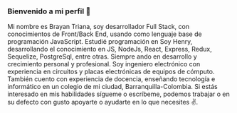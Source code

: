 ### Bienvenido a mi perfil 👋

Mi nombre es Brayan Triana, soy desarrollador Full Stack, con conocimientos de Front/Back End, usando como lenguaje base de programación JavaScript. Estudié programación en Soy Henry, desarrollando el conocimiento en JS, NodeJs, React, Express, Redux, Sequelize, PostgreSql, entre otras. Siempre ando en desarrollo y crecimiento personal y profesional. 
Soy ingeniero electrónico con experiencia en circuitos y placas electrónicas de equipos de cómputo. También cuento con experiencia de docencia, enseñando tecnología e informático en un colegio de mi ciudad, Barranquilla-Colombia. 
Si estás interesado en mis habilidades sígueme o escríbeme, podemos trabajar o en su defecto con gusto apoyarte o ayudarte en lo que necesites ✌.




<!--
**Tribask/Tribask** is a ✨ _special_ ✨ repository because its `README.md` (this file) appears on your GitHub profile.

Here are some ideas to get you started:

- 🔭 I’m currently working on ...
- 🌱 I’m currently learning ...
- 👯 I’m looking to collaborate on ...
- 🤔 I’m looking for help with ...
- 💬 Ask me about ...
- 📫 How to reach me: ...
- 😄 Pronouns: ...
- ⚡ Fun fact: ...
-->

